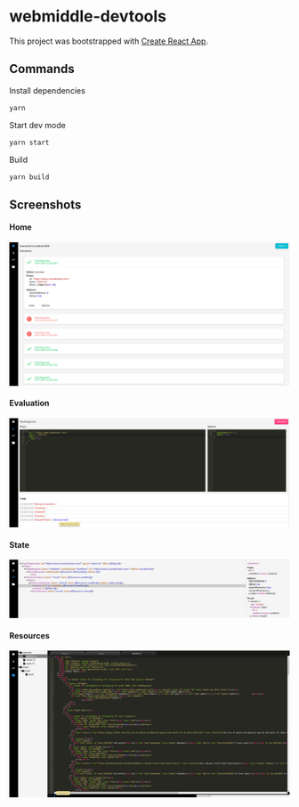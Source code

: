 # webmiddle-devtools

This project was bootstrapped with [Create React App](https://github.com/facebookincubator/create-react-app).

## Commands

Install dependencies

```sh
yarn
```

Start dev mode

```sh
yarn start
```

Build

```sh
yarn build
```

## Screenshots

#### Home

<img src="/screenshots/home.png?raw=true" alt="Home">

#### Evaluation

<img src="/screenshots/evaluation.png?raw=true" alt="Evaluation">

#### State

<img src="/screenshots/state.png?raw=true" alt="State">

#### Resources

<img src="/screenshots/resources.png?raw=true" alt="Resources">
